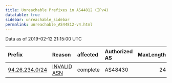 ```yaml
---
title: Unreachable Prefixes in AS44812 (IPv4)
datatable: true
sidebar: unreachable_sidebar
permalink: unreachable_AS44812-v4.html
---
```


Data as of 2019-02-12 21:15:00 UTC


<div class="datatable-begin"></div>

| Prefix                                                 | Reason                                                                                                | affected   | Authorized AS   |   MaxLength | Anchor                                         |   unreachable /24s |
|:-------------------------------------------------------|:------------------------------------------------------------------------------------------------------|:-----------|:----------------|------------:|:-----------------------------------------------|-------------------:|
| [94.26.234.0/24](https://stat.ripe.net/94.26.234.0/24) | [INVALID ASN](https://rpki-validator.ripe.net/announcement-preview?asn=AS44812&prefix=94.26.234.0/24) | complete   | AS48430         |          24 | [RIPE](unreachable_RIPE_NCC_RPKI_Root-v4.html) |                  1 |

<div class="datatable-end"></div>